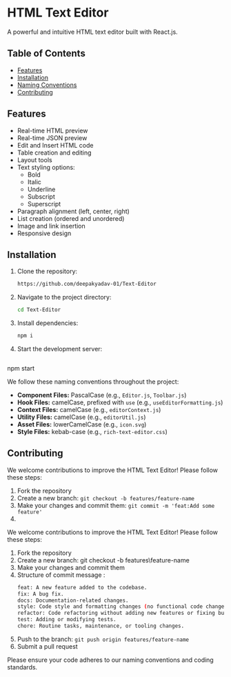 # HTML Text Editor

A powerful and intuitive HTML text editor built with React.js.

## Table of Contents

- [Features](#features)
- [Installation](#installation)
- [Naming Conventions](#naming-conventions)
- [Contributing](#contributing)

## Features

- Real-time HTML preview
- Real-time JSON preview
- Edit and Insert HTML code
- Table creation and editing
- Layout tools
- Text styling options:
  - Bold
  - Italic
  - Underline
  - Subscript
  - Superscript
- Paragraph alignment (left, center, right)
- List creation (ordered and unordered)
- Image and link insertion
- Responsive design

## Installation

1. Clone the repository:
   ```bash
   https://github.com/deepakyadav-01/Text-Editor
2. Navigate to the project directory:
   ```bash
   cd Text-Editor
3. Install dependencies:
   ```bash
   npm i
4. Start the development server:
   ```bash
  npm start

We follow these naming conventions throughout the project:

- **Component Files:** PascalCase (e.g., `Editor.js`, `Toolbar.js`)
- **Hook Files:** camelCase, prefixed with `use` (e.g., `useEditorFormatting.js`)
- **Context Files:** camelCase (e.g., `editorContext.js`)
- **Utility Files:** camelCase (e.g., `editorUtil.js`)
- **Asset Files:** lowerCamelCase (e.g., `icon.svg`)
- **Style Files:** kebab-case (e.g., `rich-text-editor.css`)

## Contributing

We welcome contributions to improve the HTML Text Editor! Please follow these steps:

1. Fork the repository
2. Create a new branch: `git checkout -b features/feature-name`
3. Make your changes and commit them: `git commit -m 'feat:Add some feature'`
4. 
We welcome contributions to improve the HTML Text Editor! Please follow these steps:
1. Fork the repository
2. Create a new branch: git checkout -b features\feature-name
3. Make your changes and commit them
4. Structure of commit message :
   ```bash
   feat: A new feature added to the codebase.
   fix: A bug fix.
   docs: Documentation-related changes.
   style: Code style and formatting changes (no functional code changes).
   refactor: Code refactoring without adding new features or fixing bugs.
   test: Adding or modifying tests.
   chore: Routine tasks, maintenance, or tooling changes.
5. Push to the branch: `git push origin features/feature-name`
6. Submit a pull request

Please ensure your code adheres to our naming conventions and coding standards.
